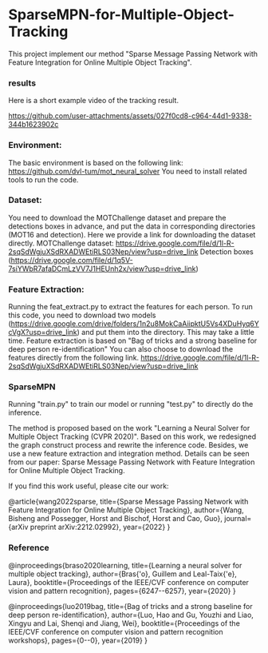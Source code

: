 # SparseMPN-for-Multiple-Object-Tracking
This project implement our method "Sparse Message Passing Network with Feature Integration for Online Multiple Object Tracking".

### results
Here is a short example video of the tracking result.

https://github.com/user-attachments/assets/027f0cd8-c964-44d1-9338-344b1623902c





### Environment: 

The basic environment is based on the following link: https://github.com/dvl-tum/mot_neural_solver You need to install related tools to run the code.

### Dataset: 

You need to download the MOTChallenge dataset and prepare the detections boxes in advance, and put the data in corresponding directories (MOT16 and detection). Here we provide a link for downloading the dataset directly. MOTChallenge dataset: https://drive.google.com/file/d/1l-R-2sqSdWgjuXSdRXADWEtiRLS03Nep/view?usp=drive_link Detection boxes (https://drive.google.com/file/d/1q5V-7siYWbR7afaDCmLzVV7J1HEUnh2x/view?usp=drive_link)

### Feature Extraction: 

Running the feat_extract.py to extract the features for each person. To run this code, you need to download two models (https://drive.google.com/drive/folders/1n2u8MokCaAiipktU5Vs4XDuHyq6YcVgX?usp=drive_link) and put them into the directory. This may take a little time. Feature extraction is based on "Bag of tricks and a strong baseline for deep person re-identification" You can also choose to download the features directly from the following link. https://drive.google.com/file/d/1l-R-2sqSdWgjuXSdRXADWEtiRLS03Nep/view?usp=drive_link

### SparseMPN 
Running "train.py" to train our model or running "test.py" to directly do the inference.

The method is proposed based on the work "Learning a Neural Solver for Multiple Object Tracking (CVPR 2020)". Based on this work, we redesigned the graph construct process and rewrite the inference code. Besides, we use a new feature extraction and integration method. Details can be seen from our paper: Sparse Message Passing Network with Feature Integration for Online Multiple Object Tracking.

If you find this work useful, please cite our work: 

@article{wang2022sparse, title={Sparse Message Passing Network with Feature Integration for Online Multiple Object Tracking}, author={Wang, Bisheng and Possegger, Horst and Bischof, Horst and Cao, Guo}, journal={arXiv preprint arXiv:2212.02992}, year={2022} }

### Reference 

@inproceedings{braso2020learning, title={Learning a neural solver for multiple object tracking}, author={Bras{\'o}, Guillem and Leal-Taix{\'e}, Laura}, booktitle={Proceedings of the IEEE/CVF conference on computer vision and pattern recognition}, pages={6247--6257}, year={2020} } 

@inproceedings{luo2019bag, title={Bag of tricks and a strong baseline for deep person re-identification}, author={Luo, Hao and Gu, Youzhi and Liao, Xingyu and Lai, Shenqi and Jiang, Wei}, booktitle={Proceedings of the IEEE/CVF conference on computer vision and pattern recognition workshops}, pages={0--0}, year={2019} }
